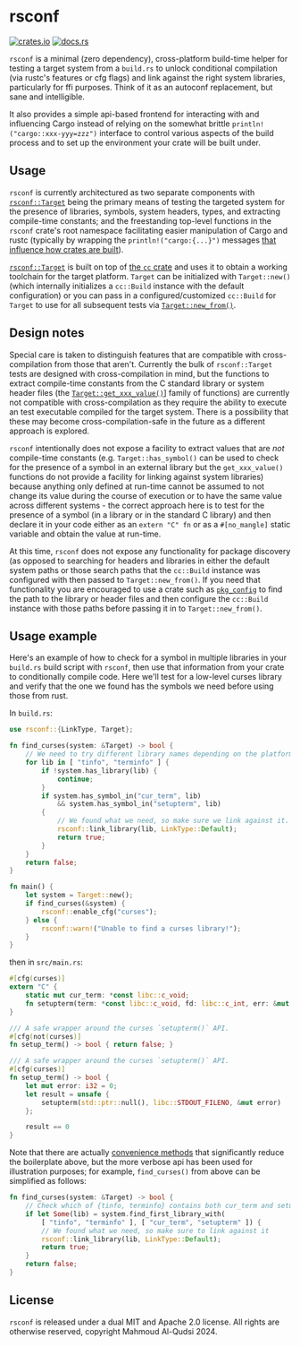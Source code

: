 # rsconf

[![crates.io](https://img.shields.io/crates/v/rsconf.svg)](https://crates.io/crates/rsconf)
[![docs.rs](https://docs.rs/rsconf/badge.svg)](https://docs.rs/rsconf/latest/rsconf/)

`rsconf` is a minimal (zero dependency), cross-platform build-time helper for testing a target system from a `build.rs` to unlock conditional compilation (via rustc's features or cfg flags) and link against the right system libraries, particularly for ffi purposes. Think of it as an autoconf replacement, but sane and intelligible.

It also provides a simple api-based frontend for interacting with and influencing Cargo instead of relying on the somewhat brittle `println!("cargo::xxx-yyy=zzz")` interface to control various aspects of the build process and to set up the environment your crate will be built under.

## Usage

`rsconf` is currently architectured as two separate components with [`rsconf::Target`](https://docs.rs/rsconf/latest/rsconf/struct.Target.html) being the primary means of testing the targeted system for the presence of libraries, symbols, system headers, types, and extracting compile-time constants; and the freestanding top-level functions in the `rsconf` crate's root namespace facilitating easier manipulation of Cargo and rustc (typically by wrapping the `println!("cargo:{...}")` messages [that influence how crates are built](https://rustwiki.org/en/cargo/reference/build-scripts.html)).

[`rsconf::Target`](https://docs.rs/rsconf/latest/rsconf/struct.Target.html) is built on top of [the `cc` crate](https://docs.rs/cc/latest/cc/) and uses it to obtain a working toolchain for the target platform. `Target` can be initialized with `Target::new()` (which internally initializes a `cc::Build` instance with the default configuration) or you can pass in a configured/customized `cc::Build` for `Target` to use for all subsequent tests via [`Target::new_from()`](https://docs.rs/rsconf/latest/rsconf/struct.Target.html#method.new_from).

## Design notes

Special care is taken to distinguish features that are compatible with cross-compilation from those that aren't. Currently the bulk of `rsconf::Target` tests are designed with cross-compilation in mind, but the functions to extract compile-time constants from the C standard library or system header files (the [`Target::get_xxx_value()`](https://docs.rs/rsconf/latest/rsconf/struct.Target.html#method.get_i32_value)] family of functions) are currently not compatible with cross-compilation as they require the ability to execute an test executable compiled for the target system. There is a possibility that these may become cross-compilation-safe in the future as a different approach is explored.

`rsconf` intentionally does not expose a facility to extract values that are *not* compile-time constants (e.g. `Target::has_symbol()` can be used to check for the presence of a symbol in an external library but the `get_xxx_value()` functions do not provide a facility for linking against system libraries) because anything only defined at run-time cannot be assumed to not change its value during the course of execution or to have the same value across different systems - the correct approach here is to test for the presence of a symbol (in a library or in the standard C library) and then declare it in your code either as an `extern "C" fn` or as a `#[no_mangle]` static variable and obtain the value at run-time.

At this time, `rsconf` does not expose any functionality for package discovery (as opposed to searching for headers and libraries in either the default system paths or those search paths that the `cc::Build` instance was configured with then passed to `Target::new_from()`. If you need that functionality you are encouraged to use a crate such as [`pkg_config`](https://docs.rs/pkg-config/latest/pkg_config/) to find the path to the library or header files and then configure the `cc::Build` instance with those paths before passing it in to `Target::new_from()`.

## Usage example

Here's an example of how to check for a symbol in multiple libraries in your `build.rs` build script with `rsconf`, then use that information from your crate to conditionally compile code. Here we'll test for a low-level curses library and verify that the one we found has the symbols we need before using those from rust.

In `build.rs`:

```rust
use rsconf::{LinkType, Target};

fn find_curses(system: &Target) -> bool {
    // We need to try different library names depending on the platform
    for lib in [ "tinfo", "terminfo" ] {
        if !system.has_library(lib) {
            continue;
        }
        if system.has_symbol_in("cur_term", lib)
            && system.has_symbol_in("setupterm", lib)
        {
            // We found what we need, so make sure we link against it.
            rsconf::link_library(lib, LinkType::Default);
            return true;
        }
    }
    return false;
}

fn main() {
    let system = Target::new();
    if find_curses(&system) {
        rsconf::enable_cfg("curses");
    } else {
        rsconf::warn!("Unable to find a curses library!");
    }
}
```

then in `src/main.rs`:

```rust
#[cfg(curses)]
extern "C" {
    static mut cur_term: *const libc::c_void;
    fn setupterm(term: *const libc::c_void, fd: libc::c_int, err: &mut libc::c_int);
}

/// A safe wrapper around the curses `setupterm()` API.
#[cfg(not(curses)]
fn setup_term() -> bool { return false; }

/// A safe wrapper around the curses `setupterm()` API.
#[cfg(curses)]
fn setup_term() -> bool {
    let mut error: i32 = 0;
    let result = unsafe {
        setupterm(std::ptr::null(), libc::STDOUT_FILENO, &mut error)
    };

    result == 0
}
```

Note that there are actually [convenience methods](https://docs.rs/rsconf/latest/rsconf/) that significantly reduce the boilerplate above, but the more verbose api has been used for illustration purposes; for example, `find_curses()` from above can be simplified as follows:

```rust
fn find_curses(system: &Target) -> bool {
    // Check which of {tinfo, terminfo} contains both cur_term and setupterm
    if let Some(lib) = system.find_first_library_with(
        [ "tinfo", "terminfo" ], [ "cur_term", "setupterm" ]) {
        // We found what we need, so make sure to link against it
        rsconf::link_library(lib, LinkType::Default);
        return true;
    }
    return false;
}
```

## License

`rsconf` is released under a dual MIT and Apache 2.0 license. All rights are otherwise reserved, copyright Mahmoud Al-Qudsi 2024.

